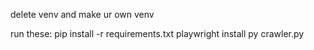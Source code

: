 delete venv and make ur own venv

run these:
pip install -r requirements.txt
playwright install
py crawler.py